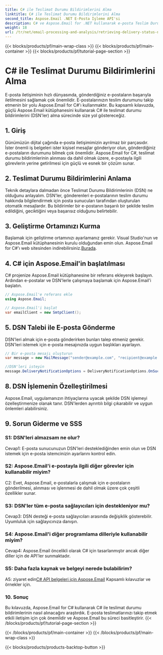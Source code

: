 ```yaml
---
title: C# ile Teslimat Durumu Bildirimlerini Alma
linktitle: C# ile Teslimat Durumu Bildirimlerini Alma
second_title: Aspose.Email .NET E-Posta İşleme API'si
description: C# ve Aspose.Email for .NET kullanarak e-posta Teslim Durumu Bildirimlerini nasıl alacağınızı öğrenin.
weight: 18
url: /tr/net/email-processing-and-analysis/retrieving-delivery-status-notifications-with-csharp/
---
```


{{< blocks/products/pf/main-wrap-class >}}
{{< blocks/products/pf/main-container >}}
{{< blocks/products/pf/tutorial-page-section >}}

# C# ile Teslimat Durumu Bildirimlerini Alma


E-posta iletişiminin hızlı dünyasında, gönderdiğiniz e-postaların başarıyla iletilmesini sağlamak çok önemlidir. E-postalarınızın teslim durumunu takip etmenin bir yolu Aspose.Email for C#'ı kullanmaktır. Bu kapsamlı kılavuzda, güçlü Aspose.Email kütüphanesini kullanarak C# ile teslimat durumu bildirimlerini (DSN'ler) alma sürecinde size yol göstereceğiz.

## 1. Giriş

Günümüzün dijital çağında e-posta iletişimimizin ayrılmaz bir parçasıdır. İster önemli iş belgeleri ister kişisel mesajlar gönderiyor olun, gönderdiğiniz e-postaların durumunu bilmek çok önemlidir. Aspose.Email for C#, teslimat durumu bildirimlerinin alınması da dahil olmak üzere, e-postayla ilgili görevlerin yerine getirilmesi için güçlü ve esnek bir çözüm sunar.

## 2. Teslimat Durumu Bildirimlerini Anlama

Teknik detaylara dalmadan önce Teslimat Durumu Bildirimlerinin (DSN) ne olduğunu anlayalım. DSN'ler, gönderenleri e-postalarının teslim durumu hakkında bilgilendirmek için posta sunucuları tarafından oluşturulan otomatik mesajlardır. Bu bildirimler bir e-postanın başarılı bir şekilde teslim edildiğini, geciktiğini veya başarısız olduğunu belirtebilir.

## 3. Geliştirme Ortamınızı Kurma

 Başlamak için geliştirme ortamınızı ayarlamanız gerekir. Visual Studio'nun ve Aspose.Email kütüphanesinin kurulu olduğundan emin olun. Aspose.Email for C#'ı web sitesinden indirebilirsiniz.[Burada](https://www.aspose.com/downloads/email/net).

## 4. C# için Aspose.Email'in başlatılması

C# projenize Aspose.Email kütüphanesine bir referans ekleyerek başlayın. Ardından e-postalar ve DSN'lerle çalışmaya başlamak için Aspose.Email'i başlatın.

```csharp
// Aspose.Email'e referans ekle
using Aspose.Email;

// Aspose.Email'i başlat
var emailClient = new SmtpClient();
```

## 5. DSN Talebi ile E-posta Gönderme

DSN'leri almak için e-posta gönderirken bunları talep etmeniz gerekir. DSN'leri istemek için e-posta mesajınızda uygun başlıkları ayarlayın.

```csharp
// Bir e-posta mesajı oluşturun
var message = new MailMessage("sender@example.com", "recipient@example.com", "Subject", "Body");

//DSN'leri isteyin
message.DeliveryNotificationOptions = DeliveryNotificationOptions.OnSuccess | DeliveryNotificationOptions.OnFailure;
```


## 8. DSN İşlemenin Özelleştirilmesi

Aspose.Email, uygulamanızın ihtiyaçlarına uyacak şekilde DSN işlemeyi özelleştirmenize olanak tanır. DSN'lerden ayrıntılı bilgi çıkarabilir ve uygun önlemleri alabilirsiniz.

## 9. Sorun Giderme ve SSS

### S1: DSN'leri almazsam ne olur?
Cevap1: E-posta sunucunuzun DSN'leri desteklediğinden emin olun ve DSN istemek için e-posta istemcinizin ayarlarını kontrol edin.

### S2: Aspose.Email'i e-postayla ilgili diğer görevler için kullanabilir miyim?
C2: Evet, Aspose.Email, e-postalarla çalışmak için e-postaların gönderilmesi, alınması ve işlenmesi de dahil olmak üzere çok çeşitli özellikler sunar.

### S3: DSN'ler tüm e-posta sağlayıcıları için destekleniyor mu?
Cevap3: DSN desteği e-posta sağlayıcıları arasında değişiklik gösterebilir. Uyumluluk için sağlayıcınıza danışın.

### S4: Aspose.Email'i diğer programlama dilleriyle kullanabilir miyim?
Cevap4: Aspose.Email öncelikli olarak C# için tasarlanmıştır ancak diğer diller için de API'ler sunmaktadır.

### S5: Daha fazla kaynak ve belgeyi nerede bulabilirim?
 A5: ziyaret edin[C# API belgeleri için Aspose.Email](https://reference.aspose.com/email/net/) Kapsamlı kılavuzlar ve örnekler için.

### 10. Sonuç

Bu kılavuzda, Aspose.Email for C# kullanarak C# ile teslimat durumu bildirimlerinin nasıl alınacağını araştırdık. E-posta teslimatlarınızı takip etmek etkili iletişim için çok önemlidir ve Aspose.Email bu süreci basitleştirir.
{{< /blocks/products/pf/tutorial-page-section >}}

{{< /blocks/products/pf/main-container >}}
{{< /blocks/products/pf/main-wrap-class >}}

{{< blocks/products/products-backtop-button >}}
